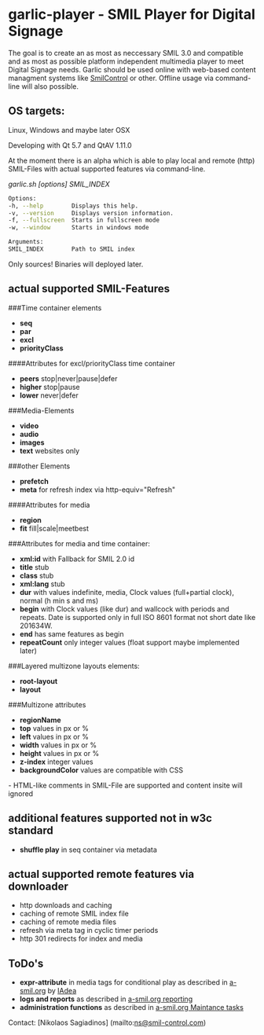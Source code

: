 # garlic-player - SMIL Player for Digital Signage

The goal is to create an as most as neccessary SMIL 3.0 and compatible and as most as possible platform independent multimedia player to meet Digital Signage needs.
Garlic should be used online with web-based content managment systems like [SmilControl](http://smil-control.com) or other.
Offline usage via command-line will also possible.

## OS targets:

Linux, Windows and maybe later OSX

Developing with Qt 5.7 and QtAV 1.11.0

At the moment there is an alpha which is able to play local and remote (http) SMIL-Files with actual supported features via command-line.

*garlic.sh [options] SMIL_INDEX*
```sh
Options:
-h, --help        Displays this help.
-v, --version     Displays version information.
-f, --fullscreen  Starts in fullscreen mode
-w, --window      Starts in windows mode

Arguments:
SMIL_INDEX        Path to SMIL index
```
Only sources! Binaries will deployed later.

## actual supported SMIL-Features

###Time container elements
- **seq**
- **par**
- **excl**
- **priorityClass**

####Attributes for excl/priorityClass time container
- **peers** stop|never|pause|defer
- **higher** stop|pause
- **lower** never|defer

###Media-Elements
- **video**
- **audio**
- **images**
- **text** websites only

###other Elements
- **prefetch**
- **meta** for refresh index via http-equiv="Refresh"

####Attributes for media
- **region**
- **fit** fill|scale|meetbest

###Attributes for media and time container:
- **xml:id** with Fallback for SMIL 2.0 id
- **title** stub
- **class** stub
- **xml:lang** stub
- **dur** with values indefinite, media, Clock values (full+partial clock),  normal (h min s and ms)
- **begin** with Clock values (like dur) and wallcock with periods and repeats. Date is supported only in full ISO 8601 format not short date like 201634W.
- **end** has same features as begin
- **repeatCount** only integer values (float support maybe implemented later)

###Layered multizone layouts elements:
- **root-layout**
- **layout**

###Multizone attributes
- **regionName**
- **top** values in px or %
- **left** values in px or %
- **width** values in px or %
- **height** values in px or %
- **z-index** integer values
- **backgroundColor** values are compatible with CSS

<!-- --> - HTML-like comments in SMIL-File are supported and content insite will ignored

## additional features supported not in w3c standard
- **shuffle play** in seq container via metadata

## actual supported remote features via downloader
- http downloads and caching
- caching of remote SMIL index file
- caching of remote media files
- refresh via meta tag in cyclic timer periods
- http 301 redirects for index and media

## ToDo's
- **expr-attribute** in media tags for conditional play as described in [a-smil.org](http://www.a-smil.org/index.php/Conditional_play) by [IAdea](http://www.iadea.com/)
- **logs and reports** as described in [a-smil.org reporting](http://www.a-smil.org/index.php/Reporting)
- **administration functions** as described in [a-smil.org Maintance tasks](http://www.a-smil.org/index.php/Maintenance_tasks)

Contact: [Nikolaos Sagiadinos] (mailto:ns@smil-control.com)
